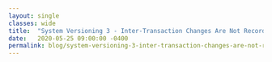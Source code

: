 ```yaml
---
layout: single
classes: wide
title:  "System Versioning 3 - Inter-Transaction Changes Are Not Recorded"
date:   2020-05-25 09:00:00 -0400
permalink: blog/system-versioning-3-inter-transaction-changes-are-not-recorded
---
```


